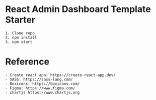 # React Admin Dashboard Template Starter

    1. Clone repo
    2. npm install
    3. npm start

# Reference

    - Create react app: https://create-react-app.dev/
    - SASS: https://sass-lang.com/
    - Boxicons: https://boxicons.com/
    - Figma: https://www.figma.com/
    - chartjs https://www.chartjs.org
